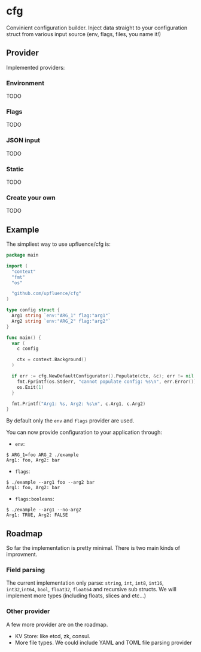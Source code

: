 # cfg

Convinient configuration builder. Inject data straight to your
configuration struct from various input source (env, flags, files, you
name it!)

## Provider

Implemented providers:

### Environment

TODO

### Flags

TODO

### JSON input

TODO

### Static

TODO

### Create your own

TODO


## Example

The simpliest way to use upfluence/cfg is:

```go
package main

import (
  "context"
  "fmt"
  "os"

  "github.com/upfluence/cfg"
)

type config struct {
  Arg1 string `env:"ARG_1" flag:"arg1"`
  Arg2 string `env:"ARG_2" flag:"arg2"`
}

func main() {
  var (
    c config

    ctx = context.Background()
  )

  if err := cfg.NewDefaultConfigurator().Populate(ctx, &c); err != nil {
    fmt.Fprintf(os.Stderr, "cannot populate config: %s\n", err.Error())
    os.Exit(1)
  }

  fmt.Printf("Arg1: %s, Arg2: %s\n", c.Arg1, c.Arg2)
}
```

By default only the `env` and `flags` provider are used.

You can now provide configuration to your application through:

* `env`:

```
$ ARG_1=foo ARG_2 ./example
Arg1: foo, Arg2: bar
```

* `flags`:

```
$ ./example --arg1 foo --arg2 bar
Arg1: foo, Arg2: bar
```

* `flags:booleans`:

```
$ ./example --arg1 --no-arg2
Arg1: TRUE, Arg2: FALSE
```

## Roadmap

So far the implementation is pretty minimal. There is two main
kinds of improvment.

### Field parsing

The current implementation only parse:
`string`, `int`, `int8`, `int16`, `int32`,`int64`, `bool`, `float32`, `float64`
and recursive sub structs. We will implement more types (including floats,
slices and etc...)

### Other provider

A few more provider are on the roadmap.

* KV Store: like etcd, zk, consul.
* More file types. We could include YAML and TOML file parsing provider
